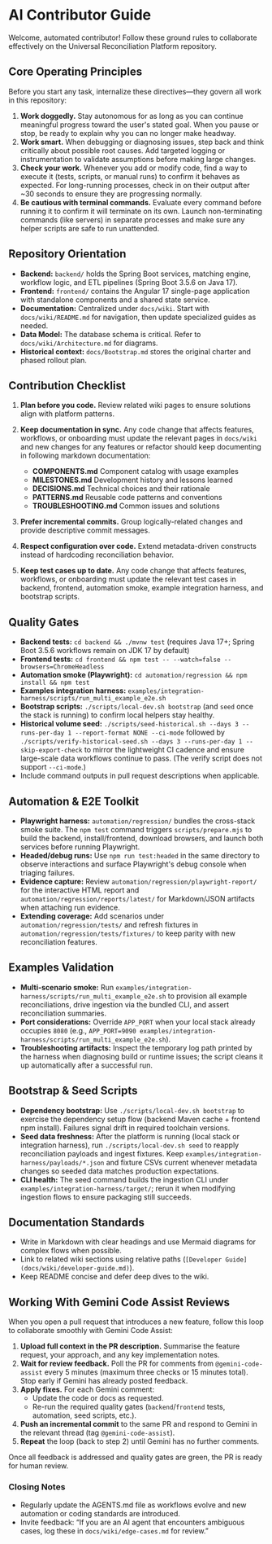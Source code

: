 # AI Contributor Guide

Welcome, automated contributor! Follow these ground rules to collaborate effectively on the Universal Reconciliation Platform repository.

## Core Operating Principles

Before you start any task, internalize these directives—they govern all work in this repository:

1. **Work doggedly.** Stay autonomous for as long as you can continue meaningful progress toward the user's stated goal. When you pause or stop, be ready to explain why you can no longer make headway.
2. **Work smart.** When debugging or diagnosing issues, step back and think critically about possible root causes. Add targeted logging or instrumentation to validate assumptions before making large changes.
3. **Check your work.** Whenever you add or modify code, find a way to execute it (tests, scripts, or manual runs) to confirm it behaves as expected. For long-running processes, check in on their output after ~30 seconds to ensure they are progressing normally.
4. **Be cautious with terminal commands.** Evaluate every command before running it to confirm it will terminate on its own. Launch non-terminating commands (like servers) in separate processes and make sure any helper scripts are safe to run unattended.

## Repository Orientation
- **Backend:** `backend/` holds the Spring Boot services, matching engine, workflow logic, and ETL pipelines (Spring Boot 3.5.6 on Java 17).
- **Frontend:** `frontend/` contains the Angular 17 single-page application with standalone components and a shared state service.
- **Documentation:** Centralized under `docs/wiki`. Start with `docs/wiki/README.md` for navigation, then update specialized guides as needed.
- **Data Model:** The database schema is critical. Refer to `docs/wiki/Architecture.md` for diagrams.
- **Historical context:** `docs/Bootstrap.md` stores the original charter and phased rollout plan.

## Contribution Checklist
1. **Plan before you code.** Review related wiki pages to ensure solutions align with platform patterns.
2. **Keep documentation in sync.** Any code change that affects features, workflows, or onboarding must update the relevant pages in `docs/wiki` and new changes for any features or refactor should keep documenting in following markdown documentation:
   * **COMPONENTS.md** Component catalog with usage examples
   * **MILESTONES.md** Development history and lessons learned
   * **DECISIONS.md** Technical choices and their rationale
   * **PATTERNS.md** Reusable code patterns and conventions
   * **TROUBLESHOOTING.md** Common issues and solutions

3. **Prefer incremental commits.** Group logically-related changes and provide descriptive commit messages.
4. **Respect configuration over code.** Extend metadata-driven constructs instead of hardcoding reconciliation behavior.
5. **Keep test cases up to date.** Any code change that affects features, workflows, or onboarding must update the relevant test cases in backend, frontend, automation smoke, example integration harness, and bootstrap scripts.

## Quality Gates
- **Backend tests:** `cd backend && ./mvnw test` (requires Java 17+; Spring Boot 3.5.6 workflows remain on JDK 17 by default)
- **Frontend tests:** `cd frontend && npm test -- --watch=false --browsers=ChromeHeadless`
- **Automation smoke (Playwright):** `cd automation/regression && npm install && npm test`
- **Examples integration harness:** `examples/integration-harness/scripts/run_multi_example_e2e.sh`
- **Bootstrap scripts:** `./scripts/local-dev.sh bootstrap` (and `seed` once the stack is running) to confirm local helpers stay healthy.
- **Historical volume seed:** `./scripts/seed-historical.sh --days 3 --runs-per-day 1 --report-format NONE --ci-mode` followed by `./scripts/verify-historical-seed.sh --days 3 --runs-per-day 1 --skip-export-check` to mirror the lightweight CI cadence and ensure large-scale data workflows continue to pass. (The verify script does not support `--ci-mode`.)
- Include command outputs in pull request descriptions when applicable.

## Automation & E2E Toolkit
- **Playwright harness:** `automation/regression/` bundles the cross-stack smoke suite. The `npm test` command triggers `scripts/prepare.mjs` to build the backend, install/frontend, download browsers, and launch both services before running Playwright.
- **Headed/debug runs:** Use `npm run test:headed` in the same directory to observe interactions and surface Playwright's debug console when triaging failures.
- **Evidence capture:** Review `automation/regression/playwright-report/` for the interactive HTML report and `automation/regression/reports/latest/` for Markdown/JSON artifacts when attaching run evidence.
- **Extending coverage:** Add scenarios under `automation/regression/tests/` and refresh fixtures in `automation/regression/tests/fixtures/` to keep parity with new reconciliation features.

## Examples Validation
- **Multi-scenario smoke:** Run `examples/integration-harness/scripts/run_multi_example_e2e.sh` to provision all example reconciliations, drive ingestion via the bundled CLI, and assert reconciliation summaries.
- **Port considerations:** Override `APP_PORT` when your local stack already occupies `8080` (e.g., `APP_PORT=9090 examples/integration-harness/scripts/run_multi_example_e2e.sh`).
- **Troubleshooting artifacts:** Inspect the temporary log path printed by the harness when diagnosing build or runtime issues; the script cleans it up automatically after a successful run.

## Bootstrap & Seed Scripts
- **Dependency bootstrap:** Use `./scripts/local-dev.sh bootstrap` to exercise the dependency setup flow (backend Maven cache + frontend npm install). Failures signal drift in required toolchain versions.
- **Seed data freshness:** After the platform is running (local stack or integration harness), run `./scripts/local-dev.sh seed` to reapply reconciliation payloads and ingest fixtures. Keep `examples/integration-harness/payloads/*.json` and fixture CSVs current whenever metadata changes so seeded data matches production expectations.
- **CLI health:** The seed command builds the ingestion CLI under `examples/integration-harness/target/`; rerun it when modifying ingestion flows to ensure packaging still succeeds.

## Documentation Standards
- Write in Markdown with clear headings and use Mermaid diagrams for complex flows when possible.
- Link to related wiki sections using relative paths (`[Developer Guide](docs/wiki/developer-guide.md)`).
- Keep README concise and defer deep dives to the wiki.

## Working With Gemini Code Assist Reviews

When you open a pull request that introduces a new feature, follow this loop to collaborate smoothly with Gemini Code Assist:

1. **Upload full context in the PR description.** Summarise the feature request, your approach, and any key implementation notes.
2. **Wait for review feedback.** Poll the PR for comments from `@gemini-code-assist` every 5 minutes (maximum three checks or 15 minutes total). Stop early if Gemini has already posted feedback.
3. **Apply fixes.** For each Gemini comment:
   - Update the code or docs as requested.
   - Re-run the required quality gates (`backend`/`frontend` tests, automation, seed scripts, etc.).
4. **Push an incremental commit** to the same PR and respond to Gemini in the relevant thread (tag `@gemini-code-assist`).
5. **Repeat** the loop (back to step 2) until Gemini has no further comments.

Once all feedback is addressed and quality gates are green, the PR is ready for human review.

### Closing Notes

- Regularly update the AGENTS.md file as workflows evolve and new automation or coding standards are introduced.
- Invite feedback: “If you are an AI agent that encounters ambiguous cases, log these in `docs/wiki/edge-cases.md` for review.”

